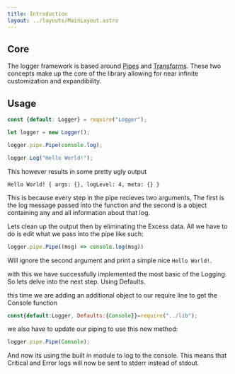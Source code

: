 ```yaml
---
title: Introduction
layout: ../layouts/MainLayout.astro
---
```


## Core

The logger framework is based around [Pipes](./pipes) and [Transforms](./transforming). These two concepts make up the core of the library allowing for near infinite customization and expandibility.

## Usage

```javascript
const {default: Logger} = require("Logger");

let logger = new Logger();

logger.pipe.Pipe(console.log);

logger.Log("Hello World!");
```

This however results in some pretty ugly output

`Hello World! { args: {}, logLevel: 4, meta: {} }`

This is because every step in the pipe recieves two arguments, The first is the log message passed into the function and the second is a object containing any and all information about that log.

Lets clean up the output then by eliminating the Excess data. All we have to do is edit what we pass into the pipe like such:

```javascript
logger.pipe.Pipe((msg) => console.log(msg))
```
Will ignore the second argument and print a simple nice 
`Hello World!`.

with this we have successfully implemented the most basic of the Logging. So lets delve into the next step. Using Defaults.

this time we are adding an additional object to our require line to get the Console function
```javascript
const{default:Logger, Defaults:{Console}}=require("../lib");
```
we also have to update our piping to use this new method:
```javascript
logger.pipe.Pipe(Console);
``` 
And now its using the built in module to log to the console. This means that Critical and Error logs will now be sent to stderr instead of stdout.